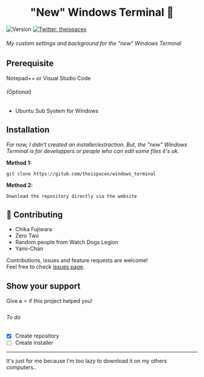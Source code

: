 <h1 align="center">"New" Windows Terminal 👋</h1>
<p>
  <img alt="Version" src="https://img.shields.io/badge/version-1.0-blue.svg?cacheSeconds=2592000" />
  <a href="https://twitter.com/theispacex" target="_blank">
    <img alt="Twitter: theispacex" src="https://img.shields.io/twitter/follow/theispacex.svg?style=social" />
  </a>
</p>

###### My custom settings and background for the "new" Windows Terminal

## Prerequisite
Notepad++ or Visual Studio Code
###### (Optional)
- Ubuntu Sub System for Windows
## Installation
*For now, I didn't created an installer/extraction. But, the "new" Windows Terminal is for developpers or people who can edit some files it's ok.*

**Method 1:** 
```
git clone https://gitub.com/theispacex/windows_terminal
```
**Method 2:**
```
Download the repository directly via the website
```
## 🤝 Contributing
- Chika Fujiwara
- Zero Two
- Random people from Watch Dogs Legion
- Yami-Chan

Contributions, issues and feature requests are welcome!<br />Feel free to check [issues page](https://github.com/TheiSpaceX/windows_terminal/issues). 

## Show your support

Give a ⭐️ if this project helped you!

###### To do
- [x] Create repository
- [ ] Create installer

***
It's just for me because I'm too lazy to download it on my others computers..
